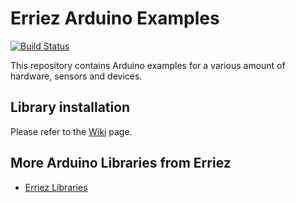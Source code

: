 # Erriez Arduino Examples

[![Build Status](https://travis-ci.org/Erriez/ErriezArduinoExamples.svg?branch=master)](https://travis-ci.org/Erriez/ErriezArduinoExamples)

This repository contains Arduino examples for a various amount of hardware, sensors and devices.


## Library installation

Please refer to the [Wiki](https://github.com/Erriez/ErriezArduinoLibraries/wiki) page.


## More Arduino Libraries from Erriez

* [Erriez Libraries](https://github.com/Erriez/ErriezArduinoLibraries)

